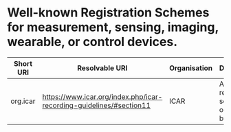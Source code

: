 # Well-known Registration Schemes for measurement, sensing, imaging, wearable, or control devices.

| Short URI | Resolvable URI | Organisation | Description |
| --- | --- | --- | --- |
| org.icar | https://www.icar.org/index.php/icar-recording-guidelines/#section11 | ICAR | A device registration scheme operated by ICAR. |

